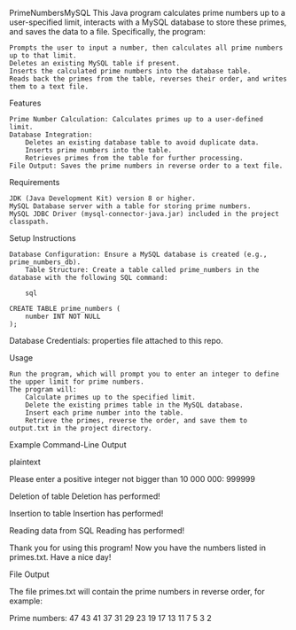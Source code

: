 PrimeNumbersMySQL
This Java program calculates prime numbers up to a user-specified limit, interacts with a MySQL database to store these primes, and saves the data to a file. Specifically, the program:

    Prompts the user to input a number, then calculates all prime numbers up to that limit.
    Deletes an existing MySQL table if present.
    Inserts the calculated prime numbers into the database table.
    Reads back the primes from the table, reverses their order, and writes them to a text file.

Features

    Prime Number Calculation: Calculates primes up to a user-defined limit.
    Database Integration:
        Deletes an existing database table to avoid duplicate data.
        Inserts prime numbers into the table.
        Retrieves primes from the table for further processing.
    File Output: Saves the prime numbers in reverse order to a text file.

Requirements

    JDK (Java Development Kit) version 8 or higher.
    MySQL Database server with a table for storing prime numbers.
    MySQL JDBC Driver (mysql-connector-java.jar) included in the project classpath.

Setup Instructions

    Database Configuration: Ensure a MySQL database is created (e.g., prime_numbers_db).
        Table Structure: Create a table called prime_numbers in the database with the following SQL command:

        sql

    CREATE TABLE prime_numbers (
        number INT NOT NULL
    );

Database Credentials: properties file attached to this repo.

Usage

    Run the program, which will prompt you to enter an integer to define the upper limit for prime numbers.
    The program will:
        Calculate primes up to the specified limit.
        Delete the existing primes table in the MySQL database.
        Insert each prime number into the table.
        Retrieve the primes, reverse the order, and save them to output.txt in the project directory.

Example Command-Line Output

plaintext

Please enter a positive integer not bigger than 10 000 000: 999999

Deletion of table
Deletion has performed!

Insertion to table
Insertion has performed!

Reading data from SQL
Reading has performed!

Thank you for using this program!
Now you have the numbers listed in primes.txt.
Have a nice day!

File Output

The file primes.txt will contain the prime numbers in reverse order, for example:

Prime numbers:
    47
    43
    41
    37
    31
    29
    23
    19
    17
    13
    11
     7
     5
     3
     2
